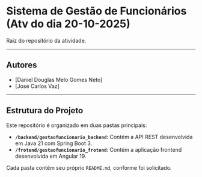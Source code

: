# Sistema de Gestão de Funcionários (Atv do dia 20-10-2025)

Raiz do repositório da atividade.

---

## Autores

* [Daniel Douglas Melo Gomes Neto]
* [José Carlos Vaz]

---

## Estrutura do Projeto

Este repositório é organizado em duas pastas principais:

* **`/backend/gestaofuncionario_backend`**: Contém a API REST desenvolvida em Java 21 com Spring Boot 3.
* **`/frotend/gestaofuncionario_frotend`**: Contém a aplicação frontend desenvolvida em Angular 19.

Cada pasta contém seu próprio `README.md`, conforme foi solicitado.
